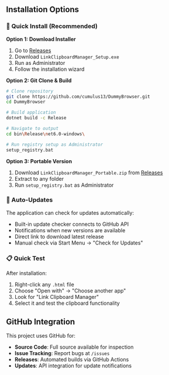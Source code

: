 ## Installation Options

### 🚀 Quick Install (Recommended)

**Option 1: Download Installer**
1. Go to [Releases](https://github.com/cumulus13/DummyBrowser/releases)
2. Download `LinkClipboardManager_Setup.exe`
3. Run as Administrator
4. Follow the installation wizard

**Option 2: Git Clone & Build**
```bash
# Clone repository
git clone https://github.com/cumulus13/DummyBrowser.git
cd DummyBrowser

# Build application
dotnet build -c Release

# Navigate to output
cd bin\Release\net6.0-windows\

# Run registry setup as Administrator
setup_registry.bat
```

**Option 3: Portable Version**
1. Download `LinkClipboardManager_Portable.zip` from [Releases](https://github.com/cumulus13/DummyBrowser/releases)
2. Extract to any folder
3. Run `setup_registry.bat` as Administrator

### 🔄 Auto-Updates

The application can check for updates automatically:
- Built-in update checker connects to GitHub API
- Notifications when new versions are available
- Direct link to download latest release
- Manual check via Start Menu → "Check for Updates"

### 📋 Quick Test

After installation:
1. Right-click any `.html` file
2. Choose "Open with" → "Choose another app"
3. Look for "Link Clipboard Manager"
4. Select it and test the clipboard functionality

## GitHub Integration

This project uses GitHub for:
- **Source Code**: Full source available for inspection
- **Issue Tracking**: Report bugs at `/issues`
- **Releases**: Automated builds via GitHub Actions
- **Updates**: API integration for update notifications